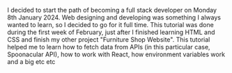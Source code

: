 I decided to start the path of becoming a full stack developer on Monday 8th January 2024. 
Web designing and developing was something I always wanted to learn, so I decided to go for it full time. 
This tutorial was done during the first week of February, just after I finished learning HTML and CSS and finish my other project "Furniture Shop Website". 
This tutorial helped me to learn how to fetch data from APIs (in this particular case, Spoonacular API), how to work with React, how environment variables work and a big etc etc
